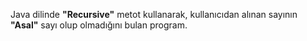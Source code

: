 Java dilinde **"Recursive"** metot kullanarak, kullanıcıdan alınan sayının **"Asal"** sayı olup olmadığını bulan program.